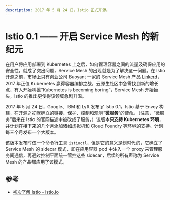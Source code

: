```yaml
---
description: 2017 年 5 月 24 日，Istio 正式开源。
---
```


# Istio 0.1 —— 开启 Service Mesh 的新纪元

在用户将应用部署到 Kubernetes 上之后，如何管理容器之间的流量及确保应用的安全性，就成了突出问题，Service Mesh 的出现就是为了解决这一问题。在 Istio 开源之前，市场上只有创业公司 Buoyant 一家的 Service Mesh 产品 [Linkerd](https://linkerd.io)，2017 年正值 Kubernetes 赢得容器编排之战，云原生社区中急需找到新的增长点，有人开始叫嚣“Kubernetes is becoming boring”，Service Mesh 开始抬头，Istio 的推出更使得该领域急剧升温。

2017 年 5 月 24 日，Google、IBM 和 Lyft 发布了 Istio 0.1。Istio 基于 Envoy 构建，在开源之初就确立的链接、保护、控制和观测”**微服务**”的使命。（注意，“微服务”后来在 Istio 的官网描述中被改成了服务，）该版本**只支持 Kubernetes 环境**，并计划在接下来的几个月添加诸如虚拟机和 Cloud Foundry 等环境的支持。计划每三个月发布一个大版本。

该版本发布时仅一个命令行工具 `istioctl`，但是它的意义是划时代的，它确立了 Service Mesh 的 sidecar 模式，即在应用容器 pod 中注入一个 proxy 来管理服务间通信，再通过控制平面统一管控这些 sidecar，后续的所有声称为 Service Mesh 的产品都应用了该模式。

## 参考

- [初次了解 Istio - istio.io](https://istio.io/latest/zh/news/releases/0.x/announcing-0.1/)